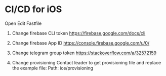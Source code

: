 
# CI/CD for iOS

Open Edit Fastfile

1. Change firebase CLI token
   https://firebase.google.com/docs/cli

2. Change firebase App ID
   https://console.firebase.google.com/u/0/

3. Change telegram group token
   https://stackoverflow.com/a/32572159

4. Change provisioning
   Contact leader to get provisioning file and replace the example file:
   Path: ios/provisioning